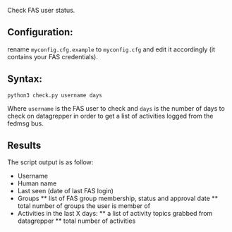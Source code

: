 Check FAS user status.

## Configuration:
rename `myconfig.cfg.example` to `myconfig.cfg` and edit it accordingly (it contains your FAS credentials).

## Syntax:
`python3 check.py username days`

Where `username` is the FAS user to check and `days` is the number of days to check on datagrepper in order to
get a list of activities logged from the fedmsg bus.

## Results
The script output is as follow:
* Username
* Human name
* Last seen (date of last FAS login)
* Groups
** list of FAS group membership, status and approval date
** total number of groups the user is member of
* Activities in the last X days:
** a list of activity topics grabbed from datagrepper
** total number of activities
